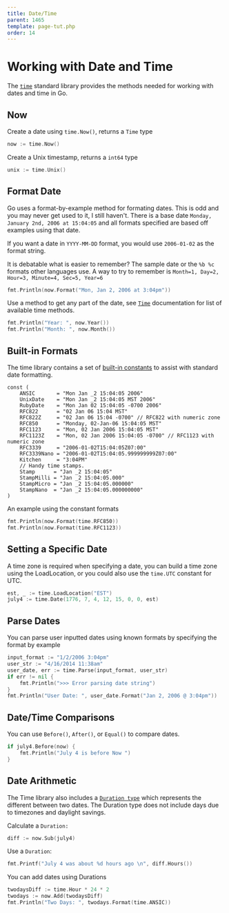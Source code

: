```yaml
---
title: Date/Time
parent: 1465
template: page-tut.php
order: 14
---
```


# Working with Date and Time

The [`time`](http://golang.org/pkg/time/) standard library provides the methods needed for working with dates and time in Go.


## Now

Create a date using `time.Now()`, returns a `Time` type

```go
now := time.Now()
```

Create a Unix timestamp, returns a `int64` type

```go
unix := time.Unix()
```


## Format Date

Go uses a format-by-example method for formating dates. This is odd and you may never get used to it, I still haven't. There is a base date `Monday, January 2nd, 2006 at 15:04:05` and all formats specified are based off examples using that date.

If you want a date in `YYYY-MM-DD` format, you would use `2006-01-02` as the format string.

It is debatable what is easier to remember? The sample date or the `%b %c` formats other languages use. A way to try to remember is `Month=1, Day=2, Hour=3, Minute=4, Sec=5, Year=6`

```go
fmt.Println(now.Format("Mon, Jan 2, 2006 at 3:04pm"))
```

Use a method to get any part of the date, see [`Time`](http://golang.org/pkg/time/#Time) documentation for list of available time methods.

```go
fmt.Println("Year: ", now.Year())
fmt.Println("Month: ", now.Month())
```

## Built-in Formats

The time library contains a set of [built-in constants](http://golang.org/pkg/time/#pkg-constants) to assist with standard date formatting.

```
const (
	ANSIC       = "Mon Jan _2 15:04:05 2006"
	UnixDate    = "Mon Jan _2 15:04:05 MST 2006"
	RubyDate    = "Mon Jan 02 15:04:05 -0700 2006"
	RFC822      = "02 Jan 06 15:04 MST"
	RFC822Z     = "02 Jan 06 15:04 -0700" // RFC822 with numeric zone
	RFC850      = "Monday, 02-Jan-06 15:04:05 MST"
	RFC1123     = "Mon, 02 Jan 2006 15:04:05 MST"
	RFC1123Z    = "Mon, 02 Jan 2006 15:04:05 -0700" // RFC1123 with numeric zone
	RFC3339     = "2006-01-02T15:04:05Z07:00"
	RFC3339Nano = "2006-01-02T15:04:05.999999999Z07:00"
	Kitchen     = "3:04PM"
	// Handy time stamps.
	Stamp      = "Jan _2 15:04:05"
	StampMilli = "Jan _2 15:04:05.000"
	StampMicro = "Jan _2 15:04:05.000000"
	StampNano  = "Jan _2 15:04:05.000000000"
)
```

An example using the constant formats

```go
fmt.Println(now.Format(time.RFC850))
fmt.Println(now.Format(time.RFC1123))
```

## Setting a Specific Date

A time zone is required when specifying a date, you can build a time zone using the LoadLocation, or you could also use the `time.UTC` constant for UTC.

```go
est, _ := time.LoadLocation("EST")
july4 := time.Date(1776, 7, 4, 12, 15, 0, 0, est)
```

## Parse Dates

You can parse user inputted dates using known formats by specifying the format by example

```go
input_format := "1/2/2006 3:04pm"
user_str := "4/16/2014 11:38am"
user_date, err := time.Parse(input_format, user_str)
if err != nil {
	fmt.Println(">>> Error parsing date string")
}
fmt.Println("User Date: ", user_date.Format("Jan 2, 2006 @ 3:04pm"))
```

## Date/Time Comparisons

You can use `Before()`, `After()`, or `Equal()` to compare dates.

```go
if july4.Before(now) {
	fmt.Println("July 4 is before Now ")
}
```

## Date Arithmetic

The Time library also includes a [`Duration type`](https://golang.org/pkg/time/#Duration) which represents the different between two dates. The Duration type does not include days due to timezones and daylight savings.

Calculate a `Duration:`

```go
diff := now.Sub(july4)
```

Use a `Duration`:

```go
fmt.Printf("July 4 was about %d hours ago \n", diff.Hours())
```

You can add dates using Durations

```go
twodaysDiff := time.Hour * 24 * 2
twodays := now.Add(twodaysDiff)
fmt.Println("Two Days: ", twodays.Format(time.ANSIC))
```

